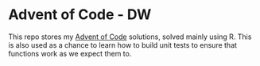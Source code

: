 # Advent of Code - DW

This repo stores my [Advent of Code](https://adventofcode.com/) solutions, solved mainly using R. This is also used as a chance to learn how to build unit tests to ensure that functions work as we expect them to.

